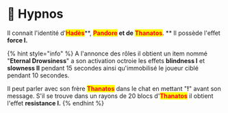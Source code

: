 # 👻 Hypnos

Il connait l'identité d'<mark style="color:red;">**Hadès**</mark>**, **<mark style="color:red;">**Pandore**</mark> et de <mark style="color:red;">**Thanatos**</mark>**.  **                                                                        Il possède l'effet **force I.**

{% hint style="info" %}
A l'annonce des rôles il obtient un item nommé "**Eternal Drowsiness**" a son activation octroie les effets **blindness I** et **slowness II** pendant 15 secondes ainsi qu'immobilisé le joueur ciblé pendant 10 secondes.

Il peut parler avec son frère <mark style="color:red;">**Thanatos**</mark> dans le chat en mettant "**!**" avant son message. S'il se trouve dans un rayons de 20 blocs d'<mark style="color:red;">**Thanatos**</mark> il obtient l'effet **resistance I.**
{% endhint %}
